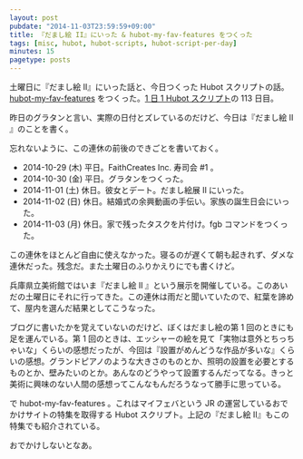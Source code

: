 ```yaml
---
layout: post
pubdate: "2014-11-03T23:59:59+09:00"
title: 『だまし絵 II』にいった & hubot-my-fav-features をつくった
tags: [misc, hubot, hubot-scripts, hubot-script-per-day]
minutes: 15
pagetype: posts
---
```

土曜日に『だまし絵 II』にいった話と、今日つくった Hubot スクリプトの話。 [hubot-my-fav-features][gh:bouzuya/hubot-my-fav-features] をつくった。[1 日 1 Hubot スクリプト][hubot-script-per-day]の 113 日目。

昨日のグラタンと言い、実際の日付とズレているのだけど、今日は『だまし絵 II 』のことを書く。

忘れないように、この連休の前後のできごとを書いておく。

- 2014-10-29 (木) 平日。FaithCreates Inc. 寿司会 #1 。
- 2014-10-30 (金) 平日。グラタンをつくった。
- 2014-11-01 (土) 休日。彼女とデート。だまし絵展 II にいった。
- 2014-11-02 (日) 休日。結婚式の余興動画の手伝い。家族の誕生日会にいった。
- 2014-11-03 (月) 休日。家で残ったタスクを片付け。fgb コマンドをつくった。

この連休をほとんど自由に使えなかった。寝るのが遅くて朝も起きれず、ダメな連休だった。残念だ。また土曜日のふりかえりにでも書くけど。

兵庫県立美術館ではいま『だまし絵 II 』という展示を開催している。このあいだの土曜日にそれに行ってきた。この連休は雨だと聞いていたので、紅葉を諦めて、屋内を選んだ結果としてこうなった。

ブログに書いたかを覚えていないのだけど、ぼくはだまし絵の第 1 回のときにも足を運んでいる。第 1 回のときは、エッシャーの絵を見て「実物は意外とちっちゃいな」くらいの感想だったが、今回は『設置がめんどうな作品が多いな』くらいの感想。グランドピアノのような大きさのものとか、照明の設置を必要とするものとか、壁みたいのとか。あんなのどうやって設置するんだってなる。きっと美術に興味のない人間の感想ってこんなもんだろうなって勝手に思っている。

で hubot-my-fav-features 。これはマイフェバという JR の運営しているおでかけサイトの特集を取得する Hubot スクリプト。上記の『だまし絵 II』もこの特集でも紹介されている。

おでかけしないとなあ。

[gh:bouzuya/hubot-my-fav-features]: https://github.com/bouzuya/hubot-my-fav-features
[hubot-script-per-day]: http://blog.bouzuya.net/posts?tags=hubot-script-per-day
